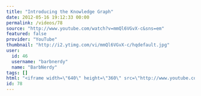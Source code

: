 ```yaml
---
title: "Introducing the Knowledge Graph"
date: 2012-05-16 19:12:33 00:00
permalink: /videos/78
source: "http://www.youtube.com/watch?v=mmQl6VGvX-c&sns=em"
featured: false
provider: "YouTube"
thumbnail: "http://i2.ytimg.com/vi/mmQl6VGvX-c/hqdefault.jpg"
user:
  id: 46
  username: "barbnerdy"
  name: "BarbNerdy"
tags: []
html: "<iframe width=\"640\" height=\"360\" src=\"http://www.youtube.com/embed/mmQl6VGvX-c?wmode=transparent&fs=1&feature=oembed\" frameborder=\"0\" allowfullscreen></iframe>"
id: 78
---
```


